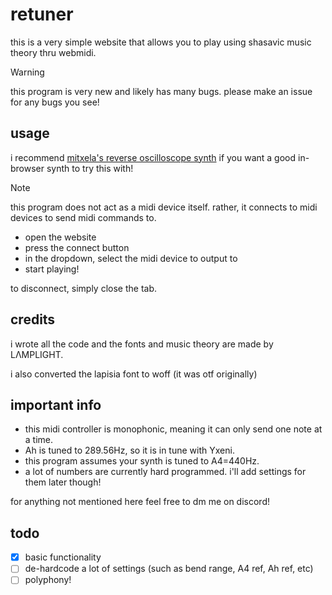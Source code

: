 # retuner

this is a very simple website that allows you to play using shasavic music theory thru webmidi.

> [!WARNING]
> this program is very new and likely has many bugs.
> please make an issue for any bugs you see!

## usage

i recommend [mitxela's reverse oscilloscope synth](https://mitxela.com/other/scope/latest/index.html) if you want a good in-browser synth to try this with!

> [!NOTE]
> this program does not act as a midi device itself. rather, it connects to midi devices to send midi commands to.

- open the website
- press the connect button
- in the dropdown, select the midi device to output to
- start playing!

to disconnect, simply close the tab.

## credits

i wrote all the code and the fonts and music theory are made by LΛMPLIGHT.

i also converted the lapisia font to woff (it was otf originally)

## important info

- this midi controller is monophonic, meaning it can only send one note at a time.
- Ah is tuned to 289.56Hz, so it is in tune with Yxeni.
- this program assumes your synth is tuned to A4=440Hz.
- a lot of numbers are currently hard programmed. i'll add settings for them later though!

for anything not mentioned here feel free to dm me on discord!

## todo
- [x] basic functionality
- [ ] de-hardcode a lot of settings (such as bend range, A4 ref, Ah ref, etc)
- [ ] polyphony!

